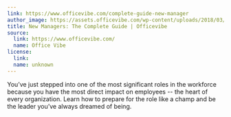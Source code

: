 ```yaml
---
link: https://www.officevibe.com/complete-guide-new-manager
author_image: https://assets.officevibe.com/wp-content/uploads/2018/03/OG-Website-Mattnew@1x.png
title: New Managers: The Complete Guide | Officevibe
source:
  link: https://www.officevibe.com/
  name: Office Vibe
license:
  link:
  name: unknown
---
```

<p>You’ve just stepped into one of the most significant roles in the workforce because you have the most direct impact on employees -- the heart of every organization. Learn how to prepare for the role like a champ and be the leader you’ve always dreamed of being.</p>
